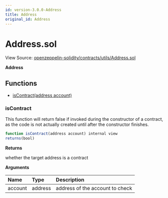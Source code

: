 ```yaml
---
id: version-3.0.0-Address
title: Address
original_id: Address
---
```


# Address.sol

View Source: [openzeppelin-solidity/contracts/utils/Address.sol](https://github.com/PolymathNetwork/polymath-core/tree/096ba240a927c98e1f1a182d2efee7c4c4c1dfc5/openzeppelin-solidity/contracts/utils/Address.sol)

**Address**

## Functions

* [isContract\(address account\)](address.md#iscontract)

### isContract

This function will return false if invoked during the constructor of a contract, as the code is not actually created until after the constructor finishes.

```javascript
function isContract(address account) internal view
returns(bool)
```

**Returns**

whether the target address is a contract

**Arguments**

| Name | Type | Description |
| :--- | :--- | :--- |
| account | address | address of the account to check |

